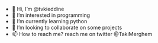 - 👋 Hi, I’m @tvkieddine
- 👀 I’m interested in programming
- 🌱 I’m currently learning python
- 💞️ I’m looking to collaborate on some projects
- 📫 How to reach me? reach me on twitter @TakiMerghem

<!---
tvkieddine/tvkieddine is a ✨ special ✨ repository because its `README.md` (this file) appears on your GitHub profile.
You can click the Preview link to take a look at your changes.
--->
